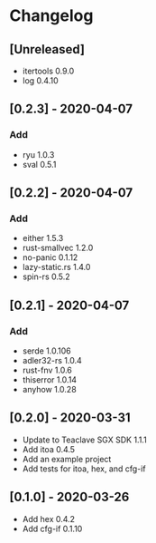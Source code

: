 # Changelog

## [Unreleased]
- itertools 0.9.0
- log 0.4.10

## [0.2.3] - 2020-04-07
### Add
- ryu 1.0.3
- sval 0.5.1

## [0.2.2] - 2020-04-07
### Add
- either 1.5.3
- rust-smallvec 1.2.0
- no-panic 0.1.12
- lazy-static.rs 1.4.0
- spin-rs 0.5.2

## [0.2.1] - 2020-04-07
### Add
- serde 1.0.106
- adler32-rs 1.0.4
- rust-fnv 1.0.6
- thiserror 1.0.14
- anyhow 1.0.28

## [0.2.0] - 2020-03-31
- Update to Teaclave SGX SDK 1.1.1
- Add itoa 0.4.5
- Add an example project
- Add tests for itoa, hex, and cfg-if

## [0.1.0] - 2020-03-26
- Add hex 0.4.2
- Add cfg-if 0.1.10
